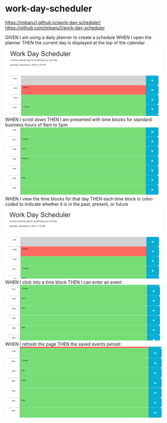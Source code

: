 # work-day-scheduler
https://imbanu1.github.io/work-day-scheduler/
https://github.com/imbanu1/work-day-scheduler

GIVEN I am using a daily planner to create a schedule
WHEN I open the planner
THEN the current day is displayed at the top of the calendar
![image1](https://github.com/imbanu1/work-day-scheduler/blob/main/assets/images/work-day1.png?raw=true)
WHEN I scroll down
THEN I am presented with time blocks for standard business hours of 9am to 5pm
![image2](https://github.com/imbanu1/work-day-scheduler/blob/main/assets/images/work-day3.png?raw=true)
WHEN I view the time blocks for that day
THEN each time block is color-coded to indicate whether it is in the past, present, or future
![image3](https://github.com/imbanu1/work-day-scheduler/blob/main/assets/images/work-day2.png?raw=true)
WHEN I click into a time block
THEN I can enter an event
![image4](https://github.com/imbanu1/work-day-scheduler/blob/main/assets/images/work-day4.png?raw=true)
WHEN I refresh the page
THEN the saved events persist
![image5](https://github.com/imbanu1/work-day-scheduler/blob/main/assets/images/work-day5.png?raw=true)

